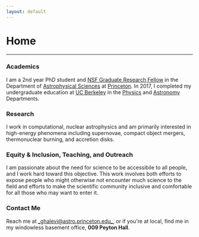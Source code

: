 ```yaml
---
layout: default
---
```

# Home
---

### Academics
I am a 2nd year PhD student and [NSF Graduate Research Fellow](https://www.nsfgrfp.org/) in the Department of [Astrophysical Sciences](https://web.astro.princeton.edu) at [Princeton](http://princeton.edu). In 2017, I completed my undergraduate education at [UC Berkeley](http://berkeley.edu) in the [Physics](http://physics.berkeley.edu) and [Astronomy](https://astro.berkeley.edu) Departments.

### Research
I work in computational, nuclear astrophysics and am primarily interested in high-energy phenomena including supernovae, compact object mergers, thermonuclear burning, and accretion disks. 

### Equity & Inclusion, Teaching, and Outreach
I am passionate about the need for science to be accessibile to all people, and I work hard toward this objective. This work involves both efforts to expose people who might otherwise not encounter much science to the field and efforts to make the scientific community inclusive and comfortable for all those who may want to enter it.

### Contact Me
Reach me at [_ghalevi@astro.princeton.edu_](mailto:ghalevi@astro.princeton.edu), or if you're at local, find me in my windowless basement office, **009 Peyton Hall**.
